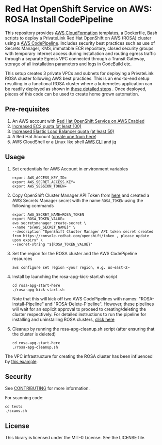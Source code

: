 #  Red Hat OpenShift Service on AWS: ROSA Install CodePipeline

This repository provides [AWS CloudFormation](https://aws.amazon.com/cloudformation/) templates, a Dockerfile, Bash scripts to deploy a PrivateLink Red Hat OpenShift on AWS (ROSA) cluster using a [AWS CodePipeline](https://aws.amazon.com/codepipeline/). Includes security best practices such as use of Secrets Manager, KMS, immutable ECR repository, closed security groups with temporary internet access during installation and routing egress traffic through a separate Egress VPC connected through a Transit Gateway, storage of all installation parameters and logs in CodeBuild etc.

This setup creates 3 private VPCs and subnets for deploying a PrivateLink ROSA cluster following AWS best practices. This is an end-to-end setup resulting in a functional ROSA cluster where a kubernetes application can be readily deployed as shown in [these detailed steps]( rosa-apg-start-here/README.md ) . Once deployed, pieces of this code can be used to create home grown automation.

## Pre-requisites

1. An AWS account with [Red Hat OpenShift Service on AWS Enabled](https://docs.aws.amazon.com/ROSA/latest/userguide/getting-started-private-link.html#_step_1_verify_prerequisites)
2. [Increased EC2 quota (at least 100)](https://console.aws.amazon.com/servicequotas/home/services/ec2/quotas/L-1216C47A) 
3. [Increased Elastic Load Balancer quota (at least 50)](https://console.aws.amazon.com/servicequotas/home/services/elasticloadbalancing/quotas/L-53DA6B97) 
4. A Red Hat Account ([create one from here](https://sso.redhat.com/auth/realms/redhat-external/login-actions/registration?client_id=cloud-services&tab_id=Q4FD1r5Obps))
5. AWS CloudShell or a Linux like shell [AWS CLI](https://docs.aws.amazon.com/cli/latest/userguide/getting-started-install.html) and [jq](https://stedolan.github.io/jq/download/0)


## Usage

1. Set credentials for AWS Account in environment variables
    ```
    export AWS_ACCESS_KEY_ID=
    export AWS_SECRET_ACCESS_KEY=
    export AWS_SESSION_TOKEN=
    ```
2. Copy OpenShift Cluster Manager API Token from [here](https://console.redhat.com/openshift/token) and created a AWS Secrets Manager secret with the name `ROSA_TOKEN` using the following commands
    ```
    export AWS_SECRET_NAME=ROSA_TOKEN
    export ROSA_TOKEN_VALUE=
    aws secretsmanager create-secret \
    --name "${AWS_SECRET_NAME}" \
    --description "OpenShift Cluster Manager API token secret created from https://console.redhat.com/openshift/token , please update upon expiry" \
    --secret-string "${ROSA_TOKEN_VALUE}"
    ```
3. Set the region for the ROSA cluster and the AWS CodePipeline resources
    ```
    aws configure set region <your region, e.g. us-east-2>
    ```
4. Install by launching the rosa-apg-kick-start.sh script
    ```
    cd rosa-apg-start-here
    ./rosa-apg-kick-start.sh 
    ```

    Note that this will kick off two AWS CodePipelines with names: "ROSA-Install-Pipeline" and "ROSA-Delete-Pipeline". However, these pipelines will wait for an explicit approval to proceed to creating/deleting the cluster respectively.
    For detailed instructions to run the pipeline for installing and uninstalling ROSA clusters, [click here]( rosa-apg-start-here/README.md )

4. Cleanup by running the rosa-apg-cleanup.sh script (after ensuring that the cluster is deleted)
    ```
    cd rosa-apg-start-here
    ./rosa-apg-cleanup.sh 
    ```

The VPC infrastructure for creating the ROSA cluster has been influenced by [this example](https://github.com/aws-samples/rosa-cloudformation).

## Security

See [CONTRIBUTING](CONTRIBUTING.md#security-issue-notifications) for more information.

For scanning code:
```
cd tests
./scans.sh
```

## License

This library is licensed under the MIT-0 License. See the LICENSE file.
